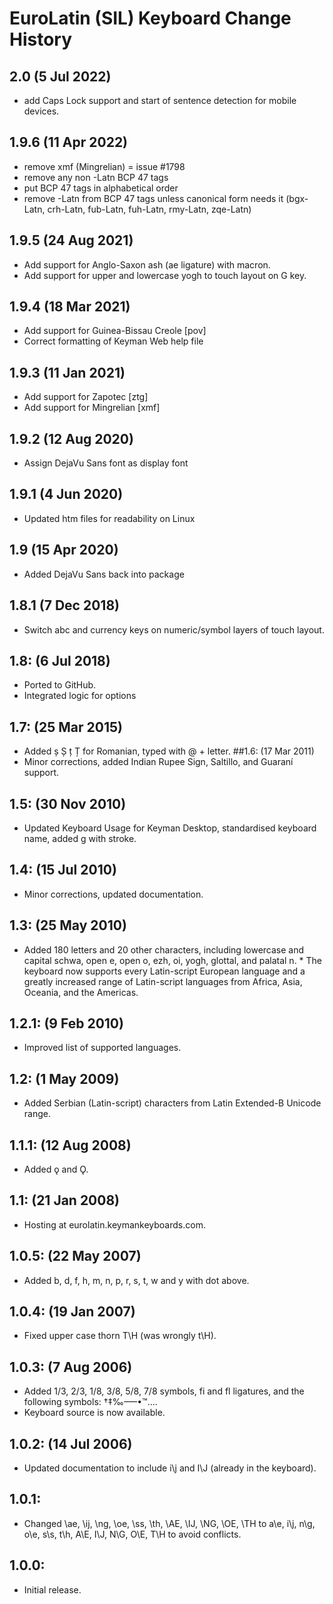 # EuroLatin (SIL) Keyboard Change History

## 2.0 (5 Jul 2022)
* add Caps Lock support and start of sentence detection for mobile devices.
## 1.9.6 (11 Apr 2022)
* remove xmf (Mingrelian) = issue #1798
* remove any non -Latn BCP 47 tags
* put BCP 47 tags in alphabetical order
* remove -Latn from BCP 47 tags unless canonical form needs it (bgx-Latn, crh-Latn, fub-Latn, fuh-Latn, rmy-Latn, zqe-Latn)
## 1.9.5 (24 Aug 2021)
* Add support for Anglo-Saxon ash (ae ligature) with macron.
* Add support for upper and lowercase yogh to touch layout on G key.
## 1.9.4 (18 Mar 2021)
* Add support for Guinea-Bissau Creole [pov]
* Correct formatting of Keyman Web help file
## 1.9.3 (11 Jan 2021)
* Add support for Zapotec [ztg]
* Add support for Mingrelian [xmf]
## 1.9.2 (12 Aug 2020)
* Assign DejaVu Sans font as display font
## 1.9.1 (4 Jun 2020)
* Updated htm files for readability on Linux
## 1.9 (15 Apr 2020)
* Added DejaVu Sans back into package
## 1.8.1 (7 Dec 2018)
* Switch abc and currency keys on numeric/symbol layers of touch layout.
## 1.8: (6 Jul 2018)
* Ported to GitHub.
* Integrated logic for options
## 1.7: (25 Mar 2015)
* Added ș Ș ț Ț for Romanian, typed with @ + letter.
##1.6: (17 Mar 2011)
* Minor corrections, added Indian Rupee Sign, Saltillo, and Guaraní support.
## 1.5: (30 Nov 2010)
* Updated Keyboard Usage for Keyman Desktop, standardised keyboard name, added g with stroke.
## 1.4: (15 Jul 2010)
* Minor corrections, updated documentation.
## 1.3: (25 May 2010)
* Added 180 letters and 20 other characters, including lowercase and capital schwa, open e, open o, ezh, oi, yogh, glottal, and palatal n. * The keyboard now supports every Latin-script European language and a greatly increased range of Latin-script languages from Africa, Asia, Oceania, and the Americas.
## 1.2.1: (9 Feb 2010)
* Improved list of supported languages.
## 1.2: (1 May 2009)
* Added Serbian (Latin-script) characters from Latin Extended-B Unicode range.
## 1.1.1: (12 Aug 2008)
* Added ǫ and Ǫ.
## 1.1: (21 Jan 2008)
* Hosting at eurolatin.keymankeyboards.com.
## 1.0.5: (22 May 2007)
* Added b, d, f, h, m, n, p, r, s, t, w and y with dot above.
## 1.0.4: (19 Jan 2007)
* Fixed upper case thorn T\H (was wrongly t\H).
## 1.0.3: (7 Aug 2006)
* Added 1/3, 2/3, 1/8, 3/8, 5/8, 7/8 symbols, fi and fl ligatures, and the following symbols: †‡‰–—•™….
* Keyboard source is now available.
## 1.0.2: (14 Jul 2006)
* Updated documentation to include i\j and I\J (already in the keyboard).
## 1.0.1:
* Changed \ae, \ij, \ng, \oe, \ss, \th, \AE, \IJ, \NG, \OE, \TH to a\e, i\j, n\g, o\e, s\s, t\h, A\E, I\J, N\G, O\E, T\H to avoid conflicts.
## 1.0.0:
* Initial release.
